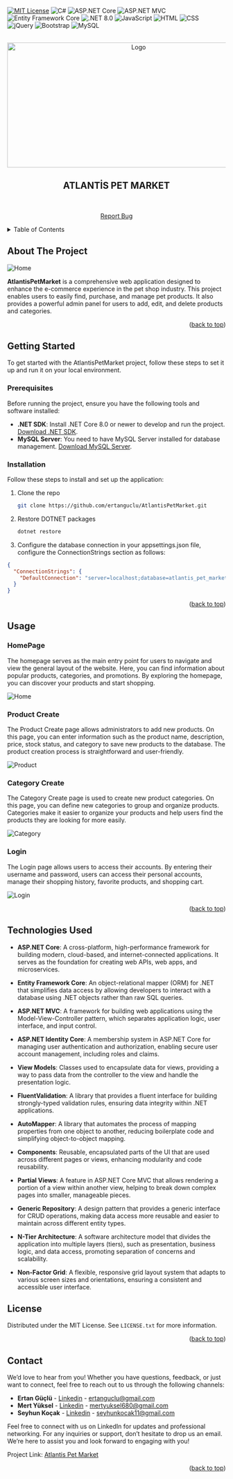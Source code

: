 <!-- Improved compatibility of back to top link: See: https://github.com/othneildrew/Best-README-Template/pull/73 -->
<a id="readme-top"></a>

<!-- PROJECT SHIELDS -->


[![MIT License][license-shield]][license-url]
![C#](https://img.shields.io/badge/C%23-blue.svg?style=for-the-badge)
![ASP.NET Core](https://img.shields.io/badge/ASP.NET%20Core-512BD4?style=for-the-badge&logo=asp-dot-net&logoColor=white)
![ASP.NET MVC](https://img.shields.io/badge/ASP.NET%20MVC-5C2D91?style=for-the-badge&logo=asp-dot-net&logoColor=white)
![Entity Framework Core](https://img.shields.io/badge/Entity%20Framework%20Core-512BD4?style=for-the-badge&logo=entity-framework&logoColor=white)
![.NET 8.0](https://img.shields.io/badge/.NET%208.0-512BD4?style=for-the-badge&logo=.net&logoColor=white)
![JavaScript](https://img.shields.io/badge/JavaScript-yellow.svg?style=for-the-badge)
![HTML](https://img.shields.io/badge/HTML-orange.svg?style=for-the-badge)
![CSS](https://img.shields.io/badge/CSS-blue.svg?style=for-the-badge)
![jQuery](https://img.shields.io/badge/jQuery-0769AD?style=for-the-badge&logo=jquery&logoColor=white)
![Bootstrap](https://img.shields.io/badge/Bootstrap-563D7C?style=for-the-badge&logo=bootstrap&logoColor=white)
![MySQL](https://img.shields.io/badge/MySQL-4479A1?style=for-the-badge&logo=mysql&logoColor=white)







<!-- PROJECT LOGO -->
<br />
<div align="center">
  <a href="https://github.com/your_username/repo_name">
    <img src="images/petshopregister.png" alt="Logo" width="590" height="288">
  </a>

  <h2 align="center">ATLANTİS PET MARKET</h2>

  <p align="center">
    <br />
    <!-- <a href="https://github.com/your_username/repo_name">View Demo</a> -->
    
<a href="mailto:mertyuksel680@gmail.com?subject=Bug%20Report">Report Bug</a>

    
  </p>
</div>

<!-- TABLE OF CONTENTS -->
<details>
  <summary>Table of Contents</summary>
  <ol>
    <li>
      <a href="#about-the-project">About The Project</a>
     </li>
    <li>
      <a href="#getting-started">Getting Started</a>
      <ul>
        <li><a href="#prerequisites">Prerequisites</a></li>
        <li><a href="#installation">Installation</a></li>
      </ul>
    </li>
    <li><a href="#usage">Usage</a></li>
    <li><a href="#technologies-used">Technologies Used</a></li>
    <li><a href="#license">License</a></li>
    <li><a href="#contact">Contact</a></li>
    
  </ol>
</details>

<!-- ABOUT THE PROJECT -->
## About The Project

![Home](images/Ekran%20g%C3%B6r%C3%BCnt%C3%BCs%C3%BC%202024-08-18%20115333.png)

**AtlantisPetMarket** is a comprehensive web application designed to enhance the e-commerce experience in the pet shop industry. This project enables users to easily find, purchase, and manage pet products. It also provides a powerful admin panel for users to add, edit, and delete products and categories.

<p align="right">(<a href="#readme-top">back to top</a>)</p>

<!-- GETTING STARTED -->
## Getting Started

To get started with the AtlantisPetMarket project, follow these steps to set it up and run it on your local environment.

### Prerequisites

Before running the project, ensure you have the following tools and software installed:

- **.NET SDK**: Install .NET Core 8.0 or newer to develop and run the project. [Download .NET SDK](https://dotnet.microsoft.com/download).
- **MySQL Server**: You need to have MySQL Server installed for database management. [Download MySQL Server](https://dev.mysql.com/downloads/).

### Installation

Follow these steps to install and set up the application:

1. Clone the repo
   ```sh
   git clone https://github.com/ertanguclu/AtlantisPetMarket.git

   ```
2. Restore DOTNET packages
   ```sh
   dotnet restore

   ```
3. Configure the database connection in your appsettings.json file, configure the ConnectionStrings section as follows:
```json
{
  "ConnectionStrings": {
    "DefaultConnection": "server=localhost;database=atlantis_pet_market;user=root;password=yourpassword"
  }
}
```


<p align="right">(<a href="#readme-top">back to top</a>)</p>



<!-- USAGE EXAMPLES -->
## Usage

<h3>HomePage</h3>
The homepage serves as the main entry point for users to navigate and view the general layout of the website. Here, you can find information about popular products, categories, and promotions. By exploring the homepage, you can discover your products and start shopping.



![Home](images/Home.png)


<h3>Product Create</h3>
The Product Create page allows administrators to add new products. On this page, you can enter information such as the product name, description, price, stock status, and category to save new products to the database. The product creation process is straightforward and user-friendly.

![Product](images/ProductCreate.png)


<h3>Category Create</h3>
The Category Create page is used to create new product categories. On this page, you can define new categories to group and organize products. Categories make it easier to organize your products and help users find the products they are looking for more easily.

![Category](images/CategoryCreate.png)


<h3>Login</h3>
The Login page allows users to access their accounts. By entering their username and password, users can access their personal accounts, manage their shopping history, favorite products, and shopping cart.



![Login](images/Login.png)




<p align="right">(<a href="#readme-top">back to top</a>)</p>



<!-- ROADMAP -->




<!-- CONTRIBUTING -->
## Technologies Used

- **ASP.NET Core**: A cross-platform, high-performance framework for building modern, cloud-based, and internet-connected applications. It serves as the foundation for creating web APIs, web apps, and microservices.

- **Entity Framework Core**: An object-relational mapper (ORM) for .NET that simplifies data access by allowing developers to interact with a database using .NET objects rather than raw SQL queries.

- **ASP.NET MVC**: A framework for building web applications using the Model-View-Controller pattern, which separates application logic, user interface, and input control.


- **ASP.NET Identity Core**: A membership system in ASP.NET Core for managing user authentication and authorization, enabling secure user account management, including roles and claims.

- **View Models**: Classes used to encapsulate data for views, providing a way to pass data from the controller to the view and handle the presentation logic.

- **FluentValidation**: A library that provides a fluent interface for building strongly-typed validation rules, ensuring data integrity within .NET applications.

- **AutoMapper**: A library that automates the process of mapping properties from one object to another, reducing boilerplate code and simplifying object-to-object mapping.

- **Components**: Reusable, encapsulated parts of the UI that are used across different pages or views, enhancing modularity and code reusability.

- **Partial Views**: A feature in ASP.NET Core MVC that allows rendering a portion of a view within another view, helping to break down complex pages into smaller, manageable pieces.

- **Generic Repository**: A design pattern that provides a generic interface for CRUD operations, making data access more reusable and easier to maintain across different entity types.

- **N-Tier Architecture**: A software architecture model that divides the application into multiple layers (tiers), such as presentation, business logic, and data access, promoting separation of concerns and scalability.

- **Non-Factor Grid**: A flexible, responsive grid layout system that adapts to various screen sizes and orientations, ensuring a consistent and accessible user interface.



<!-- LICENSE -->
## License

Distributed under the MIT License. See `LICENSE.txt` for more information.

<p align="right">(<a href="#readme-top">back to top</a>)</p>



<!-- CONTACT -->
## Contact
We’d love to hear from you! Whether you have questions, feedback, or just want to connect, feel free to reach out to us through the following channels:

- **Ertan Güçlü** - [Linkedin](https://www.linkedin.com/in/ertanguclu/) - ertanguclu@gmail.com
- **Mert Yüksel** - [Linkedin](https://www.linkedin.com/in/mert-y%C3%BCksel/) - mertyuksel680@gmail.com
- **Seyhun Koçak** - [Linkedin](https://www.linkedin.com/in/seyhunkocak/) - seyhunkocak11@gmail.com

Feel free to connect with us on LinkedIn for updates and professional networking. For any inquiries or support, don’t hesitate to drop us an email. We’re here to assist you and look forward to engaging with you!

Project Link: [Atlantis Pet Market](https://github.com/ertanguclu/AtlantisPetMarket)

<p align="right">(<a href="#readme-top">back to top</a>)</p>




<!-- MARKDOWN LINKS & IMAGES -->
<!-- https://www.markdownguide.org/basic-syntax/#reference-style-links -->
[contributors-shield]: https://img.shields.io/github/contributors/othneildrew/Best-README-Template.svg?style=for-the-badge
[contributors-url]: https://github.com/othneildrew/Best-README-Template/graphs/contributors
[forks-shield]: https://img.shields.io/github/forks/othneildrew/Best-README-Template.svg?style=for-the-badge
[forks-url]: https://github.com/othneildrew/Best-README-Template/network/members
[stars-shield]: https://img.shields.io/github/stars/othneildrew/Best-README-Template.svg?style=for-the-badge
[stars-url]: https://github.com/othneildrew/Best-README-Template/stargazers
[issues-shield]: https://img.shields.io/github/issues/othneildrew/Best-README-Template.svg?style=for-the-badge
[issues-url]: https://github.com/othneildrew/Best-README-Template/issues
[license-shield]: https://img.shields.io/github/license/othneildrew/Best-README-Template.svg?style=for-the-badge
[license-url]: https://github.com/othneildrew/Best-README-Template/blob/master/LICENSE.txt
[linkedin-shield]: https://img.shields.io/badge/-LinkedIn-black.svg?style=for-the-badge&logo=linkedin&colorB=555
[linkedin-url]: https://linkedin.com/in/othneildrew
[product-screenshot]: images/screenshot.png
[Next.js]: https://img.shields.io/badge/next.js-000000?style=for-the-badge&logo=nextdotjs&logoColor=white
[Next-url]: https://nextjs.org/
[React.js]: https://img.shields.io/badge/React-20232A?style=for-the-badge&logo=react&logoColor=61DAFB
[React-url]: https://reactjs.org/
[Vue.js]: https://img.shields.io/badge/Vue.js-35495E?style=for-the-badge&logo=vuedotjs&logoColor=4FC08D
[Vue-url]: https://vuejs.org/
[Angular.io]: https://img.shields.io/badge/Angular-DD0031?style=for-the-badge&logo=angular&logoColor=white
[Angular-url]: https://angular.io/
[Svelte.dev]: https://img.shields.io/badge/Svelte-4A4A55?style=for-the-badge&logo=svelte&logoColor=FF3E00
[Svelte-url]: https://svelte.dev/
[Laravel.com]: https://img.shields.io/badge/Laravel-FF2D20?style=for-the-badge&logo=laravel&logoColor=white
[Laravel-url]: https://laravel.com
[Bootstrap.com]: https://img.shields.io/badge/Bootstrap-563D7C?style=for-the-badge&logo=bootstrap&logoColor=white
[Bootstrap-url]: https://getbootstrap.com
[JQuery.com]: https://img.shields.io/badge/jQuery-0769AD?style=for-the-badge&logo=jquery&logoColor=white
[JQuery-url]: https://jquery.com 
